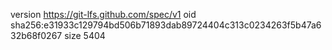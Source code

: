 version https://git-lfs.github.com/spec/v1
oid sha256:e31933c129794bd506b71893dab89724404c313c0234263f5b47a632b68f0267
size 5404
